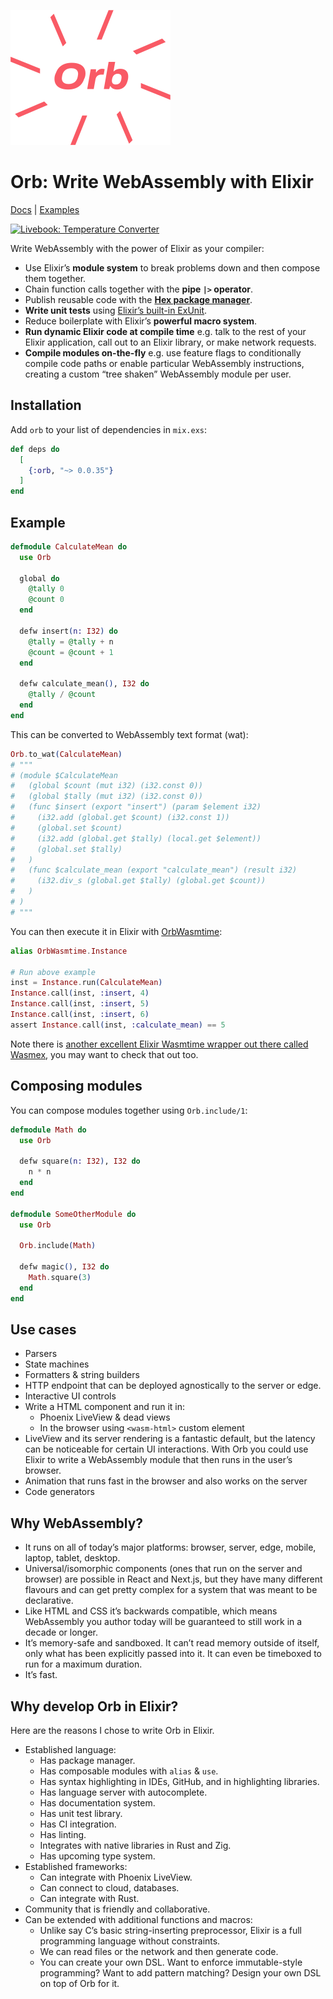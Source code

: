 ![Orb logo](orb-logo-orange.svg)

# Orb: Write WebAssembly with Elixir

[Docs](https://hexdocs.pm/orb) | [Examples](https://github.com/RoyalIcing/Orb/tree/main/examples)

[![Livebook: Temperature Converter](https://livebook.dev/badge/v1/black.svg)](https://livebook.dev/run?url=https%3A%2F%2Fgithub.com%2FRoyalIcing%2FOrb%2Fblob%2Fmain%2Fexamples%2Ftemperature-converter.livemd)

Write WebAssembly with the power of Elixir as your compiler:

- Use Elixir’s **module system** to break problems down and then compose them together.
- Chain function calls together with the **pipe `|>` operator**.
- Publish reusable code with the [**Hex package manager**](https://hex.pm).
- **Write unit tests** using [Elixir’s built-in ExUnit](https://hexdocs.pm/ex_unit/ExUnit.html).
- Reduce boilerplate with Elixir’s **powerful macro system**.
- **Run dynamic Elixir code at compile time** e.g. talk to the rest of your Elixir application, call out to an Elixir library, or make network requests.
- **Compile modules on-the-fly** e.g. use feature flags to conditionally compile code paths or enable particular WebAssembly instructions, creating a custom “tree shaken” WebAssembly module per user.

## Installation

Add `orb` to your list of dependencies in `mix.exs`:

```elixir
def deps do
  [
    {:orb, "~> 0.0.35"}
  ]
end
```

## Example

```elixir
defmodule CalculateMean do
  use Orb

  global do
    @tally 0
    @count 0
  end

  defw insert(n: I32) do
    @tally = @tally + n
    @count = @count + 1
  end

  defw calculate_mean(), I32 do
    @tally / @count
  end
end
```

This can be converted to WebAssembly text format (wat):

```elixir
Orb.to_wat(CalculateMean)
# """
# (module $CalculateMean
#   (global $count (mut i32) (i32.const 0))
#   (global $tally (mut i32) (i32.const 0))
#   (func $insert (export "insert") (param $element i32)
#     (i32.add (global.get $count) (i32.const 1))
#     (global.set $count)
#     (i32.add (global.get $tally) (local.get $element))
#     (global.set $tally)
#   )
#   (func $calculate_mean (export "calculate_mean") (result i32)
#     (i32.div_s (global.get $tally) (global.get $count))
#   )
# )
# """
```

You can then execute it in Elixir with [OrbWasmtime](https://github.com/RoyalIcing/OrbWasmtime):

```elixir
alias OrbWasmtime.Instance

# Run above example
inst = Instance.run(CalculateMean)
Instance.call(inst, :insert, 4)
Instance.call(inst, :insert, 5)
Instance.call(inst, :insert, 6)
assert Instance.call(inst, :calculate_mean) == 5
```

Note there is [another excellent Elixir Wasmtime wrapper out there called Wasmex](https://github.com/tessi/wasmex), you may want to check that out too.

## Composing modules

You can compose modules together using `Orb.include/1`:

```elixir
defmodule Math do
  use Orb

  defw square(n: I32), I32 do
    n * n
  end
end

defmodule SomeOtherModule do
  use Orb

  Orb.include(Math)

  defw magic(), I32 do
    Math.square(3)
  end
end
```

## Use cases

- Parsers
- State machines
- Formatters & string builders
- HTTP endpoint that can be deployed agnostically to the server or edge.
- Interactive UI controls
- Write a HTML component and run it in:
    - Phoenix LiveView & dead views
    - In the browser using `<wasm-html>` custom element
- LiveView and its server rendering is a fantastic default, but the latency can be noticeable for certain UI interactions. With Orb you could use Elixir to write a WebAssembly module that then runs in the user’s browser.
- Animation that runs fast in the browser and also works on the server
- Code generators

## Why WebAssembly?

- It runs on all of today’s major platforms: browser, server, edge, mobile, laptop, tablet, desktop.
- Universal/isomorphic components (ones that run on the server and browser) are possible in React and Next.js, but they have many different flavours and can get pretty complex for a system that was meant to be declarative.
- Like HTML and CSS it’s backwards compatible, which means WebAssembly you author today will be guaranteed to still work in a decade or longer.
- It’s memory-safe and sandboxed. It can’t read memory outside of itself, only what has been explicitly passed into it. It can even be timeboxed to run for a maximum duration.
- It’s fast.

## Why develop Orb in Elixir?

Here are the reasons I chose to write Orb in Elixir.

- Established language:
    - Has package manager.
    - Has composable modules with `alias` & `use`.
    - Has syntax highlighting in IDEs, GitHub, and in highlighting libraries.
    - Has language server with autocomplete.
    - Has documentation system.
    - Has unit test library.
    - Has CI integration.
    - Has linting.
    - Integrates with native libraries in Rust and Zig.
    - Has upcoming type system.
- Established frameworks:
    - Can integrate with Phoenix LiveView.
    - Can connect to cloud, databases.
    - Can integrate with Rust.
- Community that is friendly and collaborative.
- Can be extended with additional functions and macros:
  - Unlike say C’s basic string-inserting preprocessor, Elixir is a full programming language without constraints.
  - We can read files or the network and then generate code.
  - You can create your own DSL. Want to enforce immutable-style programming? Want to add pattern matching? Design your own DSL on top of Orb for it.
